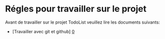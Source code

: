 Régles pour travailler sur le projet
======================================

Avant de travailler sur le projet TodoList veuillez lire les documents suivants:
* [Travailler avec git et github] [0]



[0]:getEtGithub.md

